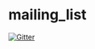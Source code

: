 # mailing_list

[![Gitter](https://badges.gitter.im/Join%20Chat.svg)](https://gitter.im/coderspuebla/mailing_list?utm_source=badge&utm_medium=badge&utm_campaign=pr-badge&utm_content=badge)
